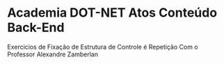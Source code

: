 # Academia  DOT-NET Atos Conteúdo Back-End
Exercicios de Fixação de Estrutura de Controle é Repetição Com o Professor Alexandre Zamberlan
